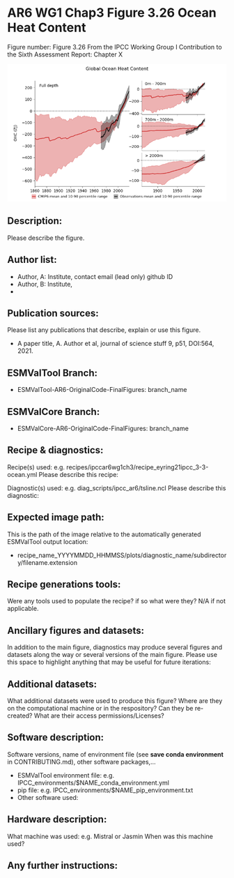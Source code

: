 
AR6 WG1 Chap3 Figure 3.26 Ocean Heat Content
============================================

Figure number: Figure 3.26
From the IPCC Working Group I Contribution to the Sixth Assessment Report: Chapter X

![AR6 WG1 Chap3 Figure 3.26 Ocean Heat Content](../images/ar6_wg1_chap3_figure3_26_oceanheatcontent.png?raw=true)


Description:
------------
Please describe the figure.


Author list:
------------
- Author, A: Institute, contact email (lead only) github ID
- Author, B: Institute,
-


Publication sources:
--------------------
Please list any publications that describe, explain or use this figure.
- A paper title, A. Author et al, journal of science stuff 9, p51, DOI:564, 2021.


ESMValTool Branch:
------------------
- ESMValTool-AR6-OriginalCode-FinalFigures: branch_name


ESMValCore Branch:
------------------
- ESMValCore-AR6-OriginalCode-FinalFigures: branch_name


Recipe & diagnostics:
---------------------
Recipe(s) used: e.g. recipes/ipccar6wg1ch3/recipe_eyring21ipcc_3-3-ocean.yml
Please describe this recipe:

Diagnostic(s) used: e.g. diag_scripts/ipcc_ar6/tsline.ncl
Please describe this diagnostic:


Expected image path:
--------------------
This is the path of the image relative to the automatically generated ESMValTool output location:
- recipe_name_YYYYMMDD_HHMMSS/plots/diagnostic_name/subdirectory/filename.extension


Recipe generations tools:
-------------------------
Were any tools used to populate the recipe? if so what were they? N/A if not applicable.


Ancillary figures and datasets:
-------------------------------
In addition to the main figure, diagnostics may produce several figures and datasets along the way or several versions of the main figure. Please use this space to highlight anything that may be useful for future iterations:


Additional datasets:
--------------------
What additional datasets were used to produce this figure?
Where are they on the computational machine or in the respository?
Can they be re-created?
What are their access permissions/Licenses?


Software description:
---------------------
Software versions, name of environment file (see **save conda environment** in CONTRIBUTING.md), other software packages,…
- ESMValTool environment file: e.g. IPCC_environments/$NAME_conda_environment.yml
- pip file: e.g. IPCC_environments/$NAME_pip_environment.txt
- Other software used:


Hardware description:
---------------------
What machine was used:  e.g. Mistral or Jasmin
When was this machine used?


Any further instructions:
-------------------------
